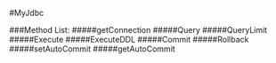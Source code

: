 #MyJdbc

###Method List:
#####getConnection
#####Query
#####QueryLimit
#####Execute
#####ExecuteDDL
#####Commit
#####Rollback
#####setAutoCommit
#####getAutoCommit